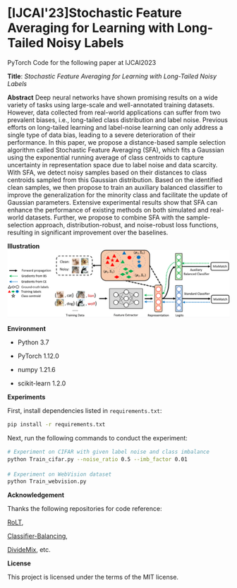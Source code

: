 # [IJCAI'23]Stochastic Feature Averaging for Learning with Long-Tailed Noisy Labels
PyTorch Code for the following paper at IJCAI2023

<b>Title</b>: <i>Stochastic Feature Averaging for Learning with Long-Tailed Noisy Labels</i>

<b>Abstract</b>
Deep neural networks have shown promising results on a wide variety of tasks using large-scale and well-annotated training datasets. However, data collected from real-world applications can suffer from two prevalent biases, i.e., long-tailed class distribution and label noise. Previous efforts on long-tailed learning and label-noise learning can only address a single type of data bias, leading to a severe deterioration of their performance. In this paper, we propose a distance-based sample selection algorithm called Stochastic Feature Averaging (SFA), which fits a Gaussian using the exponential running average of class centroids to capture uncertainty in representation space due to label noise and data scarcity. With SFA, we detect noisy samples based on their distances to class centroids sampled from this Gaussian distribution. Based on the identified clean samples, we then propose to train an auxiliary balanced classifier to improve the generalization for the minority class and facilitate the update of Gaussian parameters. Extensive experimental results show that SFA can enhance the performance of existing methods on both simulated and real-world datasets. Further, we propose to combine SFA with the sample-selection approach, distribution-robust, and noise-robust loss functions, resulting in significant improvement over the baselines.

<b>Illustration</b>
<img src="./img/framework.png">

<b>Environment</b>

* Python 3.7

* PyTorch 1.12.0

* numpy 1.21.6

* scikit-learn 1.2.0

<b>Experiments</b>

First, install dependencies listed in `requirements.txt`:

```sh
pip install -r requirements.txt
```

Next, run the following commands to conduct the experiment:

```sh
# Experiment on CIFAR with given label noise and class imbalance
python Train_cifar.py --noise_ratio 0.5 --imb_factor 0.01

# Experiment on WebVision dataset
python Train_webvision.py
```

<b>Acknowledgement</b>

Thanks the following repositories for code reference:

[RoLT](https://github.com/Stomach-ache/RoLT), 

[Classifier-Balancing](https://github.com/facebookresearch/classifier-balancing), 

[DivideMix](https://github.com/LiJunnan1992/DivideMix), etc.

<b>License</b>

This project is licensed under the terms of the MIT license.
